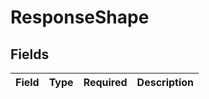 # ResponseShape


## Fields

| Field       | Type        | Required    | Description |
| ----------- | ----------- | ----------- | ----------- |